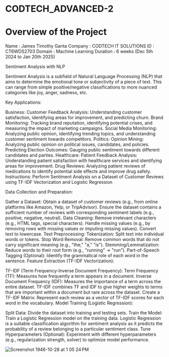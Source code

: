 # CODTECH_ADVANCED-2

# Overview of the Project

Name : James Timothy Ganta Company : CODTECH IT SOLUTIONS ID : CT6WDS2703 Domain : Machine Learning Duration : 6 weeks (Dec 5th 2024 to Jan 20th 2025)

Sentiment Analysis with NLP

Sentiment Analysis is a subfield of Natural Language Processing (NLP) that aims to determine the emotional tone or subjectivity of a piece of text. This can range from simple positive/negative classifications to more nuanced categories like joy, anger, sadness, etc.

Key Applications:

Business:
Customer Feedback Analysis: Understanding customer satisfaction, identifying areas for improvement, and predicting churn.
Brand Monitoring: Tracking brand reputation, identifying potential crises, and measuring the impact of marketing campaigns.
Social Media Monitoring: Analyzing public opinion, identifying trending topics, and understanding customer sentiment towards competitors.
Politics:
Opinion Mining: Analyzing public opinion on political issues, candidates, and policies.
Predicting Election Outcomes: Gauging public sentiment towards different candidates and parties.
Healthcare:
Patient Feedback Analysis: Understanding patient satisfaction with healthcare services and identifying areas for improvement.
Drug Reviews: Analyzing patient reviews of medications to identify potential side effects and improve drug safety.
Instructions: Perform Sentiment Analysis on a Dataset of Customer Reviews using TF-IDF Vectorization and Logistic Regression

Data Collection and Preparation:

Gather a Dataset: Obtain a dataset of customer reviews (e.g., from online platforms like Amazon, Yelp, or TripAdvisor). Ensure the dataset contains a sufficient number of reviews with corresponding sentiment labels (e.g., positive, negative, neutral).
Data Cleaning:
Remove irrelevant characters (e.g., HTML tags, special characters).
Handle missing values (e.g., by removing rows with missing values or imputing missing values).
Convert text to lowercase.
Text Preprocessing:
Tokenization: Split text into individual words or tokens.
Stop Word Removal: Remove common words that do not carry significant meaning (e.g., "the," "a," "is").
Stemming/Lemmatization: Reduce words to their root form (e.g., "running" -> "run").
Part-of-Speech Tagging (Optional): Identify the grammatical role of each word in the sentence.
Feature Extraction (TF-IDF Vectorization):

TF-IDF (Term Frequency-Inverse Document Frequency):
Term Frequency (TF): Measures how frequently a term appears in a document.
Inverse Document Frequency (IDF): Measures the importance of a term across the entire dataset.
TF-IDF combines TF and IDF to give higher weights to terms that are important within a document but rare across the dataset.
Create a TF-IDF Matrix: Represent each review as a vector of TF-IDF scores for each word in the vocabulary.
Model Training (Logistic Regression):

Split Data: Divide the dataset into training and testing sets.
Train the Model: Train a Logistic Regression model on the training data. Logistic Regression is a suitable classification algorithm for sentiment analysis as it predicts the probability of a review belonging to a particular sentiment class.
Tune Hyperparameters (Optional): Experiment with different hyperparameters (e.g., regularization strength, solver) to optimize model performance.

![Screenshot 1946-10-28 at 1 05 24 PM](https://github.com/user-attachments/assets/53de6553-38e5-4355-801f-7b9b9e3e54d8)

